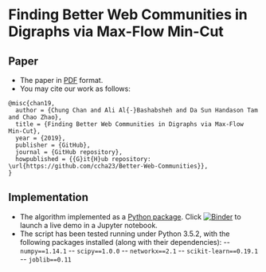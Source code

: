 # Finding Better Web Communities in Digraphs via Max-Flow Min-Cut

## Paper

- The paper in [PDF](doc/Better_Web_Communities.pdf) format.
- You may cite our work as follows:

```
@misc{chan19,
  author = {Chung Chan and Ali Al{-}Bashabsheh and Da Sun Handason Tam and Chao Zhao},
  title = {Finding Better Web Communities in Digraphs via Max-Flow Min-Cut},
  year = {2019},
  publisher = {GitHub},
  journal = {GitHub repository},
  howpublished = {{G}it{H}ub repository: \url{https://github.com/ccha23/Better-Web-Communities}},
}
```

## Implementation

- The algorithm implemented as a [Python package](https://github.com/handasontam/Alpha-Beta-Communities). 
Click [![Binder](https://mybinder.org/badge_logo.svg)](https://mybinder.org/v2/gh/handasontam/Alpha-Beta-Communities/master) to launch a live demo in a Jupyter notebook.
- The script has been tested running under Python 3.5.2, with the following packages installed (along with their dependencies):
-- `numpy==1.14.1`
-- `scipy==1.0.0`
-- `networkx==2.1`
-- `scikit-learn==0.19.1`
-- `joblib==0.11`
